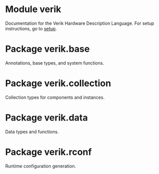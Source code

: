 # Module verik

Documentation for the Verik Hardware Description Language. For setup instructions, go to
[setup](https://verik.io/setup/index.html).

# Package verik.base

Annotations, base types, and system functions.

# Package verik.collection

Collection types for components and instances.

# Package verik.data

Data types and functions.

# Package verik.rconf

Runtime configuration generation.
